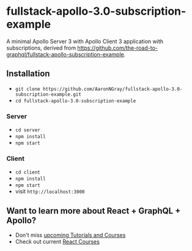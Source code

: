 # fullstack-apollo-3.0-subscription-example

A minimal Apollo Server 3 with Apollo Client 3 application with subscriptions, derived from https://github.com/the-road-to-graphql/fullstack-apollo-subscription-example.

## Installation

* `git clone https://github.com/AaronNGray/fullstack-apollo-3.0-subscription-example.git`
* `cd fullstack-apollo-3.0-subscription-example`

### Server

* `cd server`
* `npm install`
* `npm start`

### Client

* `cd client`
* `npm install`
* `npm start`
* visit `http://localhost:3000`

## Want to learn more about React + GraphQL + Apollo?

* Don't miss [upcoming Tutorials and Courses](https://www.getrevue.co/profile/rwieruch)
* Check out current [React Courses](https://roadtoreact.com)

